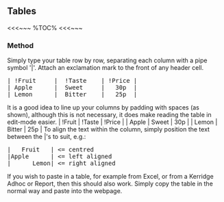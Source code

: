 ## Tables

<<<~~~
%TOC%
<<<~~~

### Method

Simply type your table row by row, separating each column with a pipe symbol '&#124;'. Attach an exclamation mark to the front of any header cell.
<pre>
&#124; !Fruit     &#124;  !Taste    &#124; !Price &#124;
&#124; Apple      &#124;  Sweet     &#124;   30p  &#124;
&#124; Lemon      &#124;  Bitter    &#124;   25p  &#124;
</pre>

<?> It is a good idea to line up your columns by padding with spaces (as shown), although this is not necessary, it does make reading the table in edit-mode easier.

|   !Fruit   |   !Taste   | !Price |
|   Apple    |   Sweet    |   30p  |
|   Lemon    |   Bitter   |   25p  |

To align the text within the column, simply position the text between the &#124;'s to suit, e.g.:

<pre>
&#124;   Fruit   &#124; <= centred
&#124;Apple      &#124; <= left aligned
&#124;      Lemon&#124; <= right aligned
</pre>

If you wish to paste in a table, for example from Excel, or from a Kerridge Adhoc or Report, then this should also work. Simply copy the table in the normal way and paste into the webpage.

